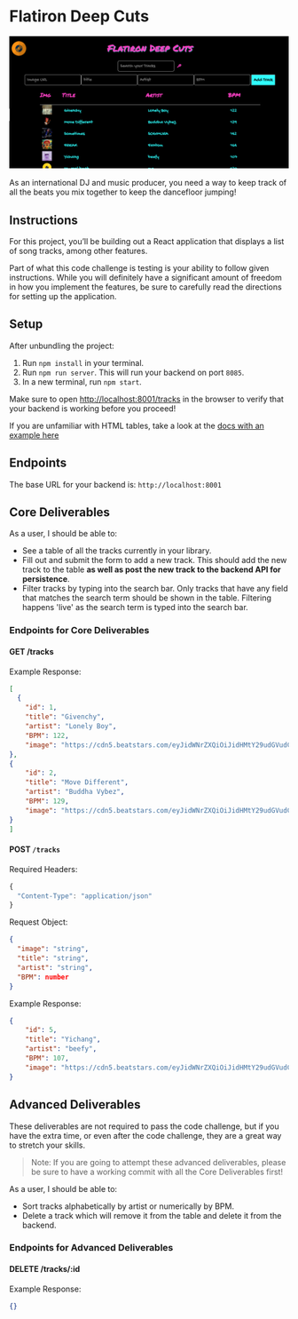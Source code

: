 # Flatiron Deep Cuts

![](./finished-project.png)

As an international DJ and music producer, you need a way to keep track of all the beats you mix together to keep the dancefloor jumping!

## Instructions

For this project, you’ll be building out a React application that displays a
list of song tracks, among other features.

Part of what this code challenge is testing is your ability to follow given
instructions. While you will definitely have a significant amount of freedom in
how you implement the features, be sure to carefully read the directions for
setting up the application.

## Setup

After unbundling the project:

1. Run `npm install` in your terminal.
2. Run `npm run server`. This will run your backend on port `8085`.
3. In a new terminal, run `npm start`.

Make sure to open
[http://localhost:8001/tracks](http://localhost:8001/tracks) in the
browser to verify that your backend is working before you proceed!

If you are unfamiliar with HTML tables, take a look at the
[docs with an example here](https://www.w3schools.com/html/html_tables.asp)

## Endpoints

The base URL for your backend is: `http://localhost:8001`

## Core Deliverables

As a user, I should be able to:

- See a table of all the tracks currently in your library.
- Fill out and submit the form to add a new track. This should add the new track to the table **as well as post the new track to the backend API for persistence**.
- Filter tracks by typing into the search bar. Only tracks that have any field that matches the search term should be shown in the table. Filtering happens 'live' as the search term is typed into the search bar.

### Endpoints for Core Deliverables

#### GET /tracks

Example Response:

```json
[
  {
    "id": 1,
    "title": "Givenchy",
    "artist": "Lonely Boy",
    "BPM": 122,
    "image": "https://cdn5.beatstars.com/eyJidWNrZXQiOiJidHMtY29udGVudCIsImtleSI6InVzZXJzL3Byb2QvMTUxMzAyMi9pbWFnZS9rODlZRzAxclh0VXkvY2djZmd4ZmcuanBnIiwiZWRpdHMiOnsicmVzaXplIjp7ImZpdCI6ImZpbGwiLCJ3aWR0aCI6MjQwLCJoZWlnaHQiOjI0MH19fQ==?t=1638295080242"
},
{
    "id": 2,
    "title": "Move Different",
    "artist": "Buddha Vybez",
    "BPM": 129,
    "image": "https://cdn5.beatstars.com/eyJidWNrZXQiOiJidHMtY29udGVudCIsImtleSI6InVzZXJzL3Byb2QvNDkxNTQ2L2ltYWdlL0NMeFd0R09QaEM0Ty9tb3ZlZGlmZmVyZW50LmpwZyIsImVkaXRzIjp7InJlc2l6ZSI6eyJmaXQiOiJmaWxsIiwid2lkdGgiOjI0MCwiaGVpZ2h0IjoyNDB9fX0=?t=1639408815480"
}
]
```

#### POST `/tracks`

Required Headers:

```js
{
  "Content-Type": "application/json"
}
```

Request Object:

```json
{
  "image": "string",
  "title": "string",
  "artist": "string",
  "BPM": number
}
```

Example Response:

```json
{
    "id": 5,
    "title": "Yichang",
    "artist": "beefy",
    "BPM": 107,
    "image": "https://cdn5.beatstars.com/eyJidWNrZXQiOiJidHMtY29udGVudCIsImtleSI6InVzZXJzL3Byb2QvODI0NDExL2ltYWdlL0EzRkRJQjlHQkJTRC8yMDIyMDEyOC5wbmciLCJlZGl0cyI6eyJyZXNpemUiOnsiZml0IjoiZmlsbCIsIndpZHRoIjoyNDAsImhlaWdodCI6MjQwfX19?t=1643380284285"
}
```

## Advanced Deliverables

These deliverables are not required to pass the code challenge, but if you have
the extra time, or even after the code challenge, they are a great way to
stretch your skills.

> Note: If you are going to attempt these advanced deliverables, please be sure
> to have a working commit with all the Core Deliverables first!

As a user, I should be able to:

- Sort tracks alphabetically by artist or numerically by BPM.
- Delete a track which will remove it from the table and delete it from the backend.

### Endpoints for Advanced Deliverables

#### DELETE /tracks/:id

Example Response:

```json
{}
```
